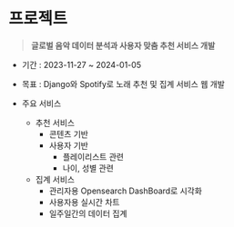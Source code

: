 # 프로젝트
> **글로벌 음악 데이터 분석과 사용자 맞춤 추천 서비스 개발**

- 기간 : 2023-11-27 ~ 2024-01-05
- 목표 : Django와 Spotify로 노래 추천 및 집계 서비스 웹 개발

- 주요 서비스
    - 추천 서비스
        - 콘텐츠 기반
        - 사용자 기반
            - 플레이리스트 관련
            - 나이, 성별 관련
    - 집계 서비스
        - 관리자용 Opensearch DashBoard로 시각화
        - 사용자용 실시간 차트
        - 일주일간의 데이터 집계 